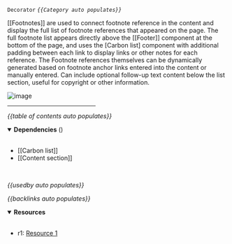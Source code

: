 `Decorator` <!-- category start -->_`{{Category auto populates}}`_<!-- category end -->

[[Footnotes]] are used to connect footnote reference in the content and display the full list of footnote references that appeared on the page. The full footnote list appears directly above the [[Footer]] component at the bottom of the page, and uses the [Carbon list] component with additional padding between each link to display links or other notes for each reference. The Footnote references themselves can be dynamically generated based on footnote anchor links entered into the content or manually entered. Can include optional follow-up text content below the list section, useful for copyright or other information.

![image](https://user-images.githubusercontent.com/15643582/146784615-25285f47-013a-45d1-9016-925c267f3807.jpg)

<hr width="40%" />

<!-- toc start open="true" depthStart="3" depthEnd="5" -->

_{{table of contents auto populates}}_

<!-- toc end -->

<details open="true">
  <summary><strong>Dependencies</strong> (<!-- dependencyCount start --><!-- dependencyCount end -->)</summary><br />

- [[Carbon list]]
- [[Content section]]

<br />
</details>

<!-- usedby start -->

_{{usedby auto populates}}_

<!-- usedby end -->

<!-- backlinks start -->

_{{backlinks auto populates}}_

<!-- backlinks end -->

<a name="resources"></a>

<details open="true">
  <summary><strong>Resources</strong></summary><br />

- r1: [Resource 1](https://example.com)
